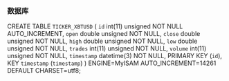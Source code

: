 ### 数据库
CREATE TABLE `TICKER_XBTUSD` (
  `id` int(11) unsigned NOT NULL AUTO_INCREMENT,
  `open` double unsigned NOT NULL,
  `close` double unsigned NOT NULL,
  `high` double unsigned NOT NULL,
  `low` double unsigned NOT NULL,
  `trades` int(11) unsigned NOT NULL,
  `volume` int(11) unsigned NOT NULL,
  `timestamp` datetime(3) NOT NULL,
  PRIMARY KEY (`id`),
  KEY `timestamp` (`timestamp`)
) ENGINE=MyISAM AUTO_INCREMENT=14261 DEFAULT CHARSET=utf8;

